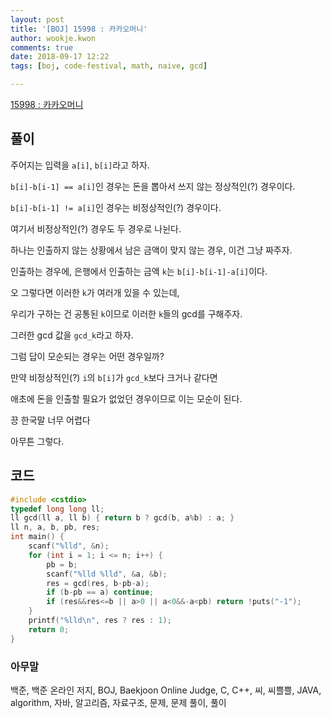 ```yaml
---
layout: post
title: '[BOJ] 15998 : 카카오머니'
author: wookje.kwon
comments: true
date: 2018-09-17 12:22
tags: [boj, code-festival, math, naive, gcd]

---
```


[15998 : 카카오머니](https://www.acmicpc.net/problem/15998)  

## 풀이

주어지는 입력을 `a[i]`, `b[i]`라고 하자.

`b[i]-b[i-1] == a[i]`인 경우는 돈을 뽑아서 쓰지 않는 정상적인(?) 경우이다.

`b[i]-b[i-1] != a[i]`인 경우는 비정상적인(?) 경우이다.

여기서 비정상적인(?) 경우도 두 경우로 나뉜다.

하나는 인출하지 않는 상황에서 남은 금액이 맞지 않는 경우, 이건 그냥 짜주자.

인출하는 경우에, 은행에서 인출하는 금액 `k`는 `b[i]-b[i-1]-a[i]`이다.

오 그렇다면 이러한 `k`가 여러개 있을 수 있는데,

우리가 구하는 건 공통된 `k`이므로 이러한 `k`들의 gcd를 구해주자.

그러한 gcd 값을 `gcd_k`라고 하자.

그럼 답이 모순되는 경우는 어떤 경우일까?

만약 비정상적인(?) `i`의 `b[i]`가 `gcd_k`보다 크거나 같다면

애초에 돈을 인출할 필요가 없었던 경우이므로 이는 모순이 된다.

끙 한국말 너무 어렵다

아무튼 그렇다.

## 코드

```cpp
#include <cstdio>
typedef long long ll;
ll gcd(ll a, ll b) { return b ? gcd(b, a%b) : a; }
ll n, a, b, pb, res;
int main() {
    scanf("%lld", &n);
    for (int i = 1; i <= n; i++) {
        pb = b;
        scanf("%lld %lld", &a, &b);
        res = gcd(res, b-pb-a);
        if (b-pb == a) continue;
        if (res&&res<=b || a>0 || a<0&&-a<pb) return !puts("-1");
    }
    printf("%lld\n", res ? res : 1);
    return 0;
}
```  

### 아무말  
백준, 백준 온라인 저지, BOJ, Baekjoon Online Judge, C, C++, 씨, 씨쁠쁠, JAVA, algorithm, 자바, 알고리즘, 자료구조, 문제, 문제 풀이, 풀이
